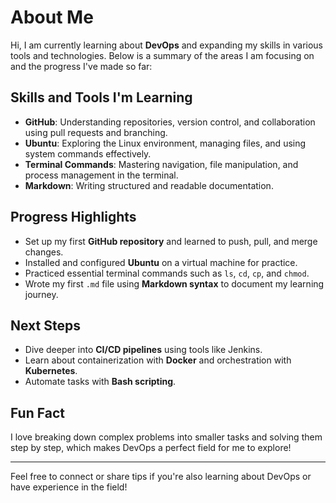 # About Me

Hi, I am currently learning about **DevOps** and expanding my skills in various tools and technologies. Below is a summary of the areas I am focusing on and the progress I've made so far:

## Skills and Tools I'm Learning

- **GitHub**: Understanding repositories, version control, and collaboration using pull requests and branching.
- **Ubuntu**: Exploring the Linux environment, managing files, and using system commands effectively.
- **Terminal Commands**: Mastering navigation, file manipulation, and process management in the terminal.
- **Markdown**: Writing structured and readable documentation.

## Progress Highlights

- Set up my first **GitHub repository** and learned to push, pull, and merge changes.
- Installed and configured **Ubuntu** on a virtual machine for practice.
- Practiced essential terminal commands such as `ls`, `cd`, `cp`, and `chmod`.
- Wrote my first `.md` file using **Markdown syntax** to document my learning journey.

## Next Steps

- Dive deeper into **CI/CD pipelines** using tools like Jenkins.
- Learn about containerization with **Docker** and orchestration with **Kubernetes**.
- Automate tasks with **Bash scripting**.

## Fun Fact

I love breaking down complex problems into smaller tasks and solving them step by step, which makes DevOps a perfect field for me to explore!

---

Feel free to connect or share tips if you're also learning about DevOps or have experience in the field!


